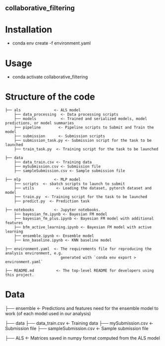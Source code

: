 ## collaborative_filtering

# Installation
- conda env create -f environment.yaml

# Usage
- conda activate collaborative_filtering

# Structure of the code
```
├── als               <- ALS model
    ├── data_processing  <- Data processing scripts
    ├── models           <- Trained and serialized models, model predictions, or model summaries
    ├── pipeline        <- Pipeline scripts to Submit and Train the model
    ├── submission      <- Submission scripts
    ├── submission_task.py <- Submission script for the task to be launched
    ├── train_task.py  <- Training script for the task to be launched

├── data
    ├── data_train.csv <- Training data
    ├── mySubmission.csv <- Submission file
    ├── sampleSubmission.csv <- Sample submission file

├── mlp               <- MLP model
    ├── scripts  <- sbatch scripts to launch to submit
    ├── utils          <- Loading the dataset, pytorch dataset and model
    ├── train.py  <- Training script for the task to be launched
    ├── predict.py  <- Prediction task

├── notebooks         <- Jupyter notebooks. 
    ├── bayesian_fm.ipynb <- Bayesian FM model
    ├── bayesian_fm_plus.ipynb <- Bayesian FM model with additional features
    ├── bfm_active_learning.ipynb <- Bayesian FM model with active learning
    ├── ensemble.ipynb <- Ensemble model
    ├── knn_baseline.ipynb <- KNN baseline model

├── environment.yaml  <- The requirements file for reproducing the analysis environment, e.g.
                         generated with `conda env export > environment.yaml`

├── README.md          <- The top-level README for developers using this project.

```

# Data

├── ensemble <- Predictions and features need for the ensemble model to work (of each model used in our analysis)

├── data
    ├── data_train.csv <- Training data
    ├── mySubmission.csv <- Submission file
    ├── sampleSubmission.csv <- Sample submission file

├── ALS  <- Matrices saved in numpy format computed from the ALS model

